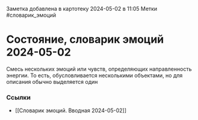 Заметка добавлена в картотеку 2024-05-02 в 11:05
Метки #словарик_эмоций 

#  Состояние, словарик эмоций 2024-05-02

Смесь нескольких эмоций или чувств, определяющих направленность энергии. То есть, обусловливается несколькими объектами, но для описания обычно выделяется один




### Ссылки
- [[Словарик эмоций. Вводная 2024-05-02]]
